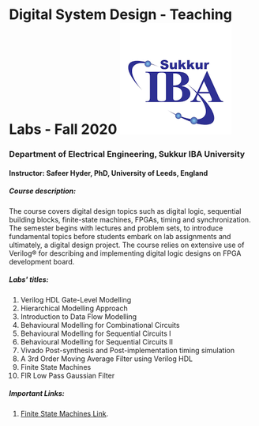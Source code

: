 
# Digital System Design - Teaching Labs - Fall 2020  ![alt text](/1546489864.png)


###  Department of Electrical Engineering, Sukkur IBA University
#### Instructor: Safeer Hyder, PhD, University of Leeds, England

##### Course description:
The course covers digital design topics such as digital logic, sequential building blocks, finite-state
machines, FPGAs, timing and synchronization. The semester begins with lectures and problem sets, to
introduce fundamental topics before students embark on lab assignments and ultimately, a digital design
project. The course relies on extensive use of Verilog® for describing and implementing digital logic designs
on FPGA development board.

##### Labs' titles:
1. Verilog HDL Gate-Level Modelling
2. Hierarchical Modelling Approach
3. Introduction to Data Flow Modelling
4. Behavioural Modelling for Combinational Circuits
5. Behavioural Modelling for Sequential Circuits I
6. Behavioural Modelling for Sequential Circuits II
7. Vivado Post-synthesis and Post-implementation timing simulation
8. A 3rd Order Moving Average Filter using Verilog HDL
9. Finite State Machines
10. FIR Low Pass Gaussian Filter 


##### Important Links:

1. [Finite State Machines Link](https://verilogguide.readthedocs.io/en/latest/verilog/fsm.html).

